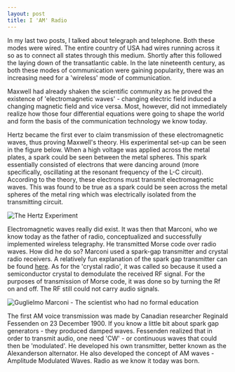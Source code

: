 ```yaml
---
layout: post
title: I 'AM' Radio
---
```


In my last two posts, I talked about telegraph and telephone. Both these modes were wired. The entire country of USA had wires running across it so as to connect all states through this medium. Shortly after this followed the laying down of the transatlantic cable. In the late nineteenth century, as both these modes of communication were gaining popularity, there was an increasing need for a 'wireless' mode of communication.

Maxwell had already shaken the scientific community as he proved the existence of 'electromagnetic waves' - changing electric field induced a changing magnetic field and vice versa. Most, however, did not immediately realize how those four differential equations were going to shape the world and form the basis of the communication technology we know today.

Hertz became the first ever to claim transmission of these electromagnetic waves, thus proving Maxwell's theory. His experimental set-up can be seen in the figure below. When a high voltage was applied across the metal plates, a spark could be seen between the metal spheres. This spark essentially consisted of electrons that were dancing around (more specifically, oscillating at the resonant frequency of the L-C circuit). According to the theory, these electrons must transmit electromagnetic waves. This was found to be true as a spark could be seen across the metal spheres of the metal ring which was electrically isolated from the transmitting circuit.

![The Hertz Experiment](http://www.antonine-education.co.uk/Image_library/Physics_5_Options/Turning_points/hertz.gif)

Electromagnetic waves really did exist. It was then that Marconi, who we know today as the father of radio, conceptualized and successfully implemented wireless telegraphy. He transmitted Morse code over radio waves. How did he do so? Marconi used a spark-gap transmitter and crystal radio receivers. A relatively fun explanation of the spark gap transmitter can be found [here](http://www.hammondmuseumofradio.org/spark.html). As for the 'crystal radio', it was called so because it used a semiconductor crystal to demodulate the received RF signal. For the purposes of transmission of Morse code, it was done so by turning the Rf on and off. The RF still could not carry audio signals.

![Guglielmo Marconi - The scientist who had no formal education](https://regmedia.co.uk/2015/02/20/marconi_and_transmission_equipment.jpg?x=1200&y=794)

The first AM voice transmission was made by Canadian researcher Reginald Fessenden on 23 December 1900. If you know a little bit about spark gap generators - they produced damped waves. Fessenden realized that in order to transmit audio, one need 'CW' - or continuous waves that could then be 'modulated'. He developed his own transmitter, better known as the Alexanderson alternator. He also developed the concept of AM waves - Amplitude Modulated Waves. Radio as we know it today was born.